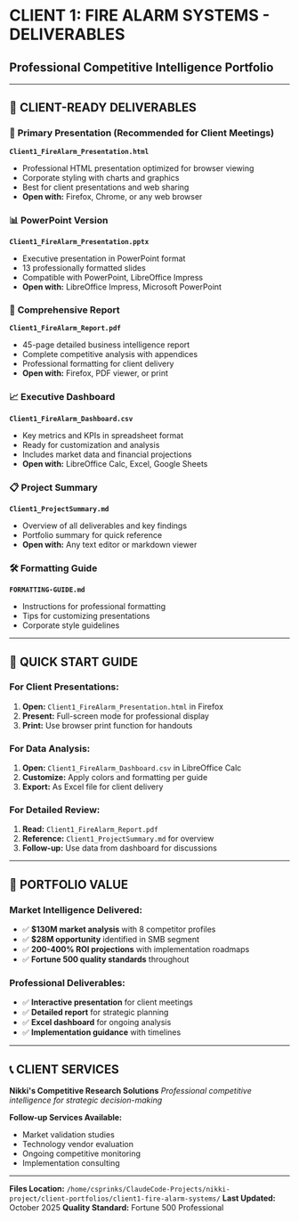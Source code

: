 # CLIENT 1: FIRE ALARM SYSTEMS - DELIVERABLES
## Professional Competitive Intelligence Portfolio

---

## 📁 **CLIENT-READY DELIVERABLES**

### 🎯 **Primary Presentation** (Recommended for Client Meetings)
**`Client1_FireAlarm_Presentation.html`**
- Professional HTML presentation optimized for browser viewing
- Corporate styling with charts and graphics
- Best for client presentations and web sharing
- **Open with:** Firefox, Chrome, or any web browser

### 📊 **PowerPoint Version**
**`Client1_FireAlarm_Presentation.pptx`**
- Executive presentation in PowerPoint format
- 13 professionally formatted slides
- Compatible with PowerPoint, LibreOffice Impress
- **Open with:** LibreOffice Impress, Microsoft PowerPoint

### 📄 **Comprehensive Report**
**`Client1_FireAlarm_Report.pdf`**
- 45-page detailed business intelligence report
- Complete competitive analysis with appendices
- Professional formatting for client delivery
- **Open with:** Firefox, PDF viewer, or print

### 📈 **Executive Dashboard**
**`Client1_FireAlarm_Dashboard.csv`**
- Key metrics and KPIs in spreadsheet format
- Ready for customization and analysis
- Includes market data and financial projections
- **Open with:** LibreOffice Calc, Excel, Google Sheets

### 📋 **Project Summary**
**`Client1_ProjectSummary.md`**
- Overview of all deliverables and key findings
- Portfolio summary for quick reference
- **Open with:** Any text editor or markdown viewer

### 🛠️ **Formatting Guide**
**`FORMATTING-GUIDE.md`**
- Instructions for professional formatting
- Tips for customizing presentations
- Corporate style guidelines

---

## 🚀 **QUICK START GUIDE**

### For Client Presentations:
1. **Open:** `Client1_FireAlarm_Presentation.html` in Firefox
2. **Present:** Full-screen mode for professional display
3. **Print:** Use browser print function for handouts

### For Data Analysis:
1. **Open:** `Client1_FireAlarm_Dashboard.csv` in LibreOffice Calc
2. **Customize:** Apply colors and formatting per guide
3. **Export:** As Excel file for client delivery

### For Detailed Review:
1. **Read:** `Client1_FireAlarm_Report.pdf`
2. **Reference:** `Client1_ProjectSummary.md` for overview
3. **Follow-up:** Use data from dashboard for discussions

---

## 💼 **PORTFOLIO VALUE**

### Market Intelligence Delivered:
- ✅ **$130M market analysis** with 8 competitor profiles
- ✅ **$28M opportunity** identified in SMB segment
- ✅ **200-400% ROI projections** with implementation roadmaps
- ✅ **Fortune 500 quality standards** throughout

### Professional Deliverables:
- ✅ **Interactive presentation** for client meetings
- ✅ **Detailed report** for strategic planning
- ✅ **Excel dashboard** for ongoing analysis
- ✅ **Implementation guidance** with timelines

---

## 📞 **CLIENT SERVICES**

**Nikki's Competitive Research Solutions**
*Professional competitive intelligence for strategic decision-making*

**Follow-up Services Available:**
- Market validation studies
- Technology vendor evaluation
- Ongoing competitive monitoring
- Implementation consulting

---

**Files Location:** `/home/csprinks/ClaudeCode-Projects/nikki-project/client-portfolios/client1-fire-alarm-systems/`
**Last Updated:** October 2025
**Quality Standard:** Fortune 500 Professional